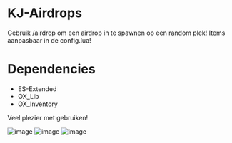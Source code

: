# KJ-Airdrops
Gebruik /airdrop om een airdrop in te spawnen op een random plek! Items aanpasbaar in de config.lua!

# Dependencies
- ES-Extended
- OX_Lib
- OX_Inventory

Veel plezier met gebruiken!






![image](https://github.com/user-attachments/assets/5bf7591f-99d0-4990-9ba1-6a19ff892f71)
![image](https://github.com/user-attachments/assets/5c8a1871-c0f0-4d4f-a67c-df81b6811ecc)
![image](https://github.com/user-attachments/assets/5386c36c-8efd-4434-b1f6-7d1b7cfcd13e)
